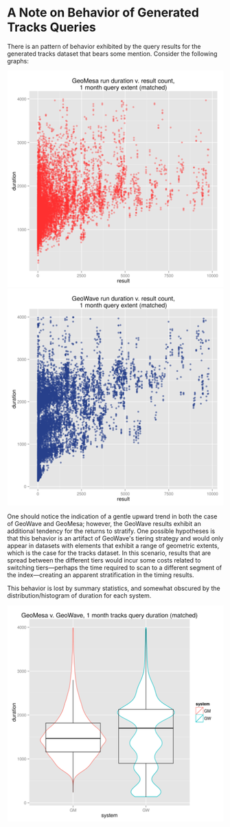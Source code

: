 # A Note on Behavior of Generated Tracks Queries #

There is an pattern of behavior exhibited by the query results for the generated tracks dataset that bears some mention.  Consider the following graphs:

![](img/GM_duration_v_result_matched_1month.png)
![](img/GW_duration_v_result_matched_1month.png)

One should notice the indication of a gentle upward trend in both the case of GeoWave and GeoMesa; however, the GeoWave results exhibit an additional tendency for the returns to stratify.  One possible hypotheses is that this behavior is an artifact of GeoWave's tiering strategy and would only appear in datasets with elements that exhibit a range of geometric extents, which is the case for the tracks dataset.  In this scenario, results that are spread between the different tiers would incur some costs related to switching tiers—perhaps the time required to scan to a different segment of the index—creating an apparent stratification in the timing results.

This behavior is lost by summary statistics, and somewhat obscured by the distribution/histogram of duration for each system.

![](img/GM_GW_tracks_duration_matched_1month.png)
